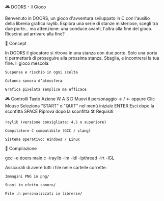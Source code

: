🎮 DOORS - Il Gioco

Benvenuto in DOORS, un gioco d'avventura sviluppato in C con l'ausilio della libreria grafica raylib. Esplora una serie di stanze misteriose, scegli tra due porte... ma attenzione: una conduce avanti, l'altra alla fine del gioco. Riuscirai ad arrivare alla fine?

🧠 Concept

In DOORS il giocatore si ritrova in una stanza con due porte. Solo una porta ti permetterà di proseguire alla prossima stanza. Sbaglia, e incontrerai la tua fine. Il gioco mescola:

    Suspense e rischio in ogni scelta

    Colonna sonora d’atmosfera

    Grafica pixelata semplice ma efficace

🎮 Controlli
Tasto	Azione
W A S D	Muovi il personaggio
→ / ← oppure Clic Mouse	Seleziona "START" o "QUIT" nel menù iniziale
ENTER	Esci dopo la sconfitta
SPACE	Riprova dopo la sconfitta
🛠️ Requisiti

    raylib (versione consigliata: 4.5 o superiore)

    Compilatore C compatibile (GCC / clang)

    Sistema operativo: Windows / Linux

🔧 Compilazione

gcc -o doors main.c -lraylib -lm -ldl -lpthread -lrt -lGL

Assicurati di avere tutti i file nelle cartelle corrette:

    Immagini PNG in png/

    Suoni in efetto_sonoro/

    File .h personalizzati in librerie/

